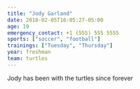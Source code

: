 ```yaml
---
title: "Jody Garland"
date: 2018-02-05T16:05:27-05:00
age: 19
emergency_contact: +1 (555) 555 5555
sports: ["soccer", "football"]
trainings: ["Tuesday", "Thursday"]
year: freshman
team: turtles
---
```


Jody has been with the turtles since forever

